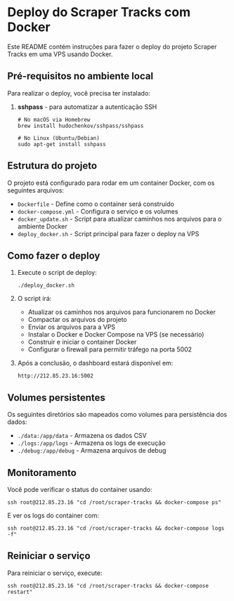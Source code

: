 # Deploy do Scraper Tracks com Docker

Este README contém instruções para fazer o deploy do projeto Scraper Tracks em uma VPS usando Docker.

## Pré-requisitos no ambiente local

Para realizar o deploy, você precisa ter instalado:

1. **sshpass** - para automatizar a autenticação SSH
   ```
   # No macOS via Homebrew
   brew install hudochenkov/sshpass/sshpass
   
   # No Linux (Ubuntu/Debian)
   sudo apt-get install sshpass
   ```

## Estrutura do projeto

O projeto está configurado para rodar em um container Docker, com os seguintes arquivos:

- `Dockerfile` - Define como o container será construído
- `docker-compose.yml` - Configura o serviço e os volumes
- `docker_update.sh` - Script para atualizar caminhos nos arquivos para o ambiente Docker
- `deploy_docker.sh` - Script principal para fazer o deploy na VPS

## Como fazer o deploy

1. Execute o script de deploy:
   ```
   ./deploy_docker.sh
   ```

2. O script irá:
   - Atualizar os caminhos nos arquivos para funcionarem no Docker
   - Compactar os arquivos do projeto
   - Enviar os arquivos para a VPS
   - Instalar o Docker e Docker Compose na VPS (se necessário)
   - Construir e iniciar o container Docker
   - Configurar o firewall para permitir tráfego na porta 5002

3. Após a conclusão, o dashboard estará disponível em:
   ```
   http://212.85.23.16:5002
   ```

## Volumes persistentes

Os seguintes diretórios são mapeados como volumes para persistência dos dados:

- `./data:/app/data` - Armazena os dados CSV
- `./logs:/app/logs` - Armazena os logs de execução
- `./debug:/app/debug` - Armazena arquivos de debug

## Monitoramento

Você pode verificar o status do container usando:

```
ssh root@212.85.23.16 "cd /root/scraper-tracks && docker-compose ps"
```

E ver os logs do container com:

```
ssh root@212.85.23.16 "cd /root/scraper-tracks && docker-compose logs -f"
```

## Reiniciar o serviço

Para reiniciar o serviço, execute:

```
ssh root@212.85.23.16 "cd /root/scraper-tracks && docker-compose restart"
``` 